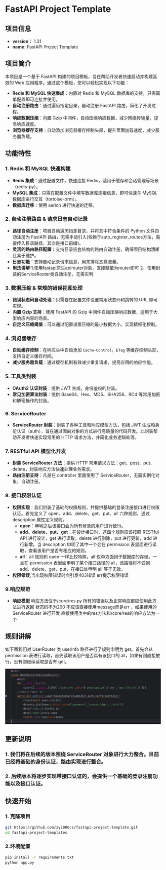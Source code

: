 # FastAPI Project Template

## 项目信息
- **version：** 1.31
- **name:** FastAPI Project Template

## 项目简介

本项目是一个基于 FastAPI 构建的项目模板，旨在帮助开发者快速启动并构建高效的 Web 应用程序。通过这个模板，您可以轻松实现以下功能：

- **Redis 和 MySQL 快速集成**：内置对 Redis 和 MySQL 数据库的支持，只需简单配置即可连接并使用。
- **自动注册路由**：通过遍历指定目录，自动注册 FastAPI 路由，简化了开发过程。
- **响应数据压缩**：内置 Gzip 中间件，自动压缩响应数据，减少网络传输量，提高响应速度。
- **浏览器缓存支持**：自动添加浏览器缓存控制头部，提升页面加载速度，减少服务器负载。

## 功能特性

### 1. Redis 和 MySQL 快速构建
- **Redis 集成**：通过配置文件，快速连接 Redis，适用于缓存和会话管理等场景（redis-py）。
- **MySQL 集成**：只需在配置文件中填写数据库连接信息，即可快速与 MySQL 数据库进行交互（tortoise-orm）。
- **数据库迁移**：使用 aerich 进行快速的迁移。

### 2. 自动注册路由 & 请求日志自动记录
- **路径自动注册**：项目自动遍历指定目录，并将其中符合条件的 Python 文件自动注册为 FastAPI 路由，无需手动引入(依赖于auto_register_routes方法，需要传入目录路径，其次是接口前缀)。
- **灵活的路由路径配置**：支持目录嵌套结构的路由自动注册，确保项目结构清晰且易于维护。
- **日志功能**：支持自动记录请求信息，用来排除恶意流量。
- **用法讲解**:1.使用fastapi原生apirouter对象，直接赋值为router即可 2，使用封装的ServiceRouter类自动注册，无需实列


### 3. 数据压缩 & 常规的错误视图处理
- **错误状态码自动处理**：只需要在配置文件设置常用状态码和跳转的 URL 即可实现。
- **内置 Gzip 支持**：使用 FastAPI 的 Gzip 中间件自动压缩响应数据，适用于大型响应内容的场景。
- **自定义压缩阈值**：可以通过配置设置压缩的最小数据大小，实现精细化控制。

### 4. 浏览器缓存
- **自动缓存控制**：在响应头中自动添加 `Cache-Control`，`ETag` 等缓存控制头部，支持自定义缓存时间。
- **减少服务器负载**：通过缓存机制有效减少重复请求，提高应用的响应性能。

### 5. 工具类封装
- **OAuth2 认证封装**：提供 JWT 生成，身份鉴权的封装。
- **常见加密算法封装**：提供 Base64、Hex、MD5、SHA256、RC4 等常用加密和解密操作的封装。

### 6. ServiceRouter
- **ServiceRouter 封装**：封装了各种工具和响应模型方法，包括 JWT 生成和身份认证（auth），旨在通过面向对象的方式进行高质量的代码开发。此封装帮助开发者快速实现常用的 HTTP 请求方法，并简化业务逻辑处理。

### 7. RESTful API 模型化开发
- **封装 ServiceRouter 方法**：提供 HTTP 常用请求方法：get、post、put、delete，封装响应方法快速处理业务需求。
- **路由注册支持**：凡是在 controller 里面使用了 ServiceRouter，无需实例化对象，自动注册。

### 8. 接口权限认证
- **权限实现**：我们封装了基础的权限规则，并提供基础的登录注册接口进行权限认证。首先定义了 open、add、delete、get、put、all 六种规则，通过 description 属性定义规则。
  - **open**：申明之后该接口会为所有登录的用户进行放行。
  - **add、delete、put、get**：在设计接口时，这四个规则应该按照 RESTful API 进行设计，get 进行读取，delete 进行删除，put 进行更新，add 进行新增。当 description 申明了其中一个会在 permission 表里面进行读取，查看该用户是否有相应的规则。
  - **all**：all 规则和 open 一样比较特殊，all 仅单方面用于数据库的存储。一旦在 permission 表里面申明了某个接口路径的 all，该路径将不受到 add、delete、get、put，在接口处申明 all 等于无效。
- **权限错误**,当出现权限错误时会引发403错误 err提示权限错误
### 9.响应规范
- **响应模型** 响应方法位于/core/res.py 所有的错误以及正常响应都应使用此方法进行返回 状态码不为200 不应该直接使用message而是err ，如果使用的ServiceRouter 进行开发 直接使用类中的res方法和/core/res的响应方法为一个
## 规则讲解

如下图我们对 UserRouter 类 userinfo 路径进行了规则申明为 get。首先会从 permission 表进行读取，首先读取该用户是否具有该接口的 all，如果有则直接放行，没有则继续读取是否有 get。

![代码预览](demo.png)

## 更新说明
### 1. 我们将在后续的版本围绕 ServiceRouter 对象进行大力整合。目前已经将基础的身份认证，路由实现进行整合。
### 2. 后续版本将逐步实现带接口认证的，会提供一个基础的登录注册功能以及接口认证。

## 快速开始

### 1. 克隆项目

```bash
git https://github.com/zy2006cs/fastapi-project-template.git
cd fastapi-project-templates
```
### 2.环境配置
```bash
pip install -r requirements.txt
python app.py
```